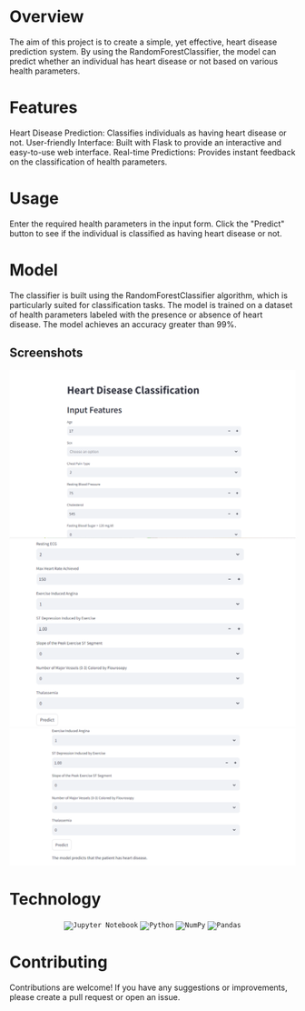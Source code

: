 # Overview
The aim of this project is to create a simple, yet effective, heart disease prediction system. By using the RandomForestClassifier, the model can predict whether an individual has heart disease or not based on various health parameters.

# Features
Heart Disease Prediction: Classifies individuals as having heart disease or not.
User-friendly Interface: Built with Flask to provide an interactive and easy-to-use web interface.
Real-time Predictions: Provides instant feedback on the classification of health parameters.

# Usage
Enter the required health parameters in the input form.
Click the "Predict" button to see if the individual is classified as having heart disease or not.


# Model
The classifier is built using the RandomForestClassifier algorithm, which is particularly suited for classification tasks. The model is trained on a dataset of health parameters labeled with the presence or absence of heart disease. The model achieves an accuracy greater than 99%.
## Screenshots

![image](https://github.com/Harsh-1306/heartdisease/blob/master/screenshots/heart.png)
![image](https://github.com/Harsh-1306/heartdisease/blob/master/screenshots/heart2.png)
![image](https://github.com/Harsh-1306/heartdisease/blob/master/screenshots/heart3.png)


# Technology
<div align="center">
	<code><img width="50" src="https://user-images.githubusercontent.com/25181517/183914128-3fc88b4a-4ac1-40e6-9443-9a30182379b7.png" alt="Jupyter Notebook" title="Jupyter Notebook"/></code>
	<code><img width="50" src="https://user-images.githubusercontent.com/25181517/183423507-c056a6f9-1ba8-4312-a350-19bcbc5a8697.png" alt="Python" title="Python"/></code>
	<code><img width="50" src="https://github.com/marwin1991/profile-technology-icons/assets/76012086/4ec200c2-acdf-4c42-b419-cd49cba3d09f" alt="NumPy" title="NumPy"/></code>
	<code><img width="50" src="https://github.com/marwin1991/profile-technology-icons/assets/76012086/24b02d77-2f28-43c7-b5d6-e15e3395851b" alt="Pandas" title="Pandas"/></code>
</div>



# Contributing
Contributions are welcome! If you have any suggestions or improvements, please create a pull request or open an issue.
